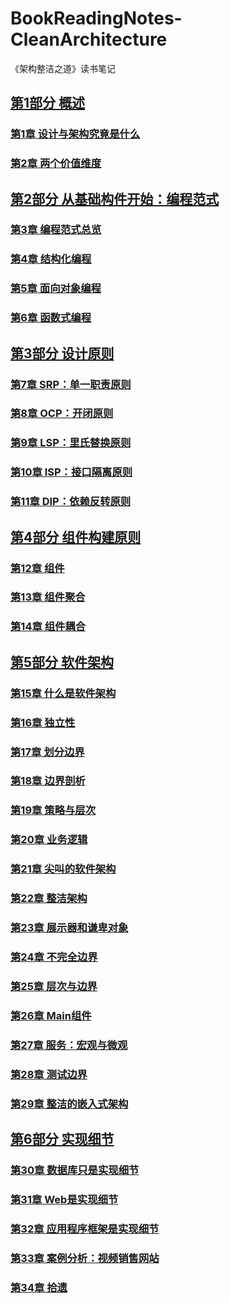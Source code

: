 # BookReadingNotes-CleanArchitecture
《架构整洁之道》读书笔记

## [第1部分 概述]()
### [第1章 设计与架构究竟是什么]()
### [第2章 两个价值维度]()

## [第2部分 从基础构件开始：编程范式]()
### [第3章 编程范式总览]()
### [第4章 结构化编程]()
### [第5章 面向对象编程]()
### [第6章 函数式编程]()

## [第3部分 设计原则]()
### [第7章 SRP：单一职责原则]()
### [第8章 OCP：开闭原则]()
### [第9章 LSP：里氏替换原则]()
### [第10章 ISP：接口隔离原则]()
### [第11章 DIP：依赖反转原则]()

## [第4部分 组件构建原则]()
### [第12章 组件]()
### [第13章 组件聚合]()
### [第14章 组件耦合]()

## [第5部分 软件架构]()
### [第15章 什么是软件架构]()
### [第16章 独立性]()
### [第17章 划分边界]()
### [第18章 边界剖析]()
### [第19章 策略与层次]()
### [第20章 业务逻辑]()
### [第21章 尖叫的软件架构]()
### [第22章 整洁架构]()
### [第23章 展示器和谦卑对象]()
### [第24章 不完全边界]()
### [第25章 层次与边界]()
### [第26章 Main组件]()
### [第27章 服务：宏观与微观]()
### [第28章 测试边界]()
### [第29章 整洁的嵌入式架构]()

## [第6部分 实现细节]()
### [第30章 数据库只是实现细节]()
### [第31章 Web是实现细节]()
### [第32章 应用程序框架是实现细节]()
### [第33章 案例分析：视频销售网站]()
### [第34章 拾遗]()
